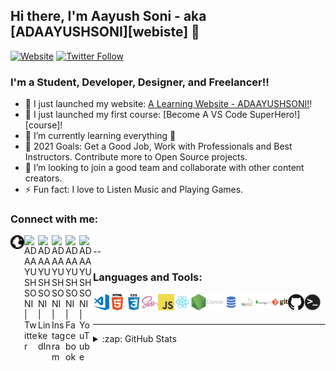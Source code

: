 ## Hi there, I'm Aayush Soni - aka [ADAAYUSHSONI][webiste] 👋

[![Website](https://img.shields.io/website?label=ADAAYUSHSONI&style=for-the-badge&up_color=critical&up_message=Going%21&url=https%3A%2F%2Fa-a-y-u-s-h-s-o-n-i.github.io%2FADAAYUSHSONI%2F)](https://a-a-y-u-s-h-s-o-n-i.github.io/ADAAYUSHSONI/)
[![Twitter Follow](https://img.shields.io/twitter/follow/Aayush_soni_?color=1DA1F2&logo=twitter&style=for-the-badge)](https://twitter.com/intent/follow?original_referer=https%3A%2F%2Fgithub.com%2FADAAYUSHSONI&screen_name=Aayush_soni_)

### I'm a Student, Developer, Designer, and Freelancer!!

- 🔭 I just launched my website: [A Learning Website - ADAAYUSHSONI!][website]!
- 🔭 I just launched my first course: [Become A VS Code SuperHero!][course]!
- 🌱 I’m currently learning everything 🤣
- 🥅 2021 Goals: Get a Good Job, Work with Professionals and Best Instructors. Contribute more to Open Source projects.
- 👯 I’m looking to join a good team and collaborate with other content creators.
- ⚡ Fun fact: I love to Listen Music and Playing Games.

### Connect with me:

[<img align="left" alt="ADAAYUSHSONI" width="22px" src="https://raw.githubusercontent.com/iconic/open-iconic/master/svg/globe.svg" />][website]
[<img align="left" alt="ADAAYUSHSONI | Twitter" width="22px" src="https://cdn.jsdelivr.net/npm/simple-icons@v3/icons/twitter.svg" />][twitter]
[<img align="left" alt="ADAAYUSHSONI | LinkedIn" width="22px" src="https://cdn.jsdelivr.net/npm/simple-icons@v3/icons/linkedin.svg" />][linkedin]
[<img align="left" alt="ADAAYUSHSONI | Instagram" width="22px" src="https://cdn.jsdelivr.net/npm/simple-icons@v3/icons/instagram.svg" />][instagram]
[<img align="left" alt="ADAAYUSHSONI | Facebook" width="22px" src="https://cdn.jsdelivr.net/npm/simple-icons@3.13.0/icons/facebook.svg" />][facebook]
[<img align="left" alt="ADAAYUSHSONI | YouTube" width="22px" src="https://cdn.jsdelivr.net/npm/simple-icons@v3/icons/youtube.svg" />][youtube]

<br />
--
<br />

### Languages and Tools:
[<img align="left" alt="Visual Studio Code" width="26px" src="https://raw.githubusercontent.com/github/explore/80688e429a7d4ef2fca1e82350fe8e3517d3494d/topics/visual-studio-code/visual-studio-code.png" />][website]
[<img align="left" alt="HTML5" width="26px" src="https://raw.githubusercontent.com/github/explore/80688e429a7d4ef2fca1e82350fe8e3517d3494d/topics/html/html.png" />][website]
[<img align="left" alt="CSS3" width="26px" src="https://raw.githubusercontent.com/github/explore/80688e429a7d4ef2fca1e82350fe8e3517d3494d/topics/css/css.png" />][website]
[<img align="left" alt="Sass" width="26px" src="https://raw.githubusercontent.com/github/explore/80688e429a7d4ef2fca1e82350fe8e3517d3494d/topics/sass/sass.png" />][website]
[<img align="left" alt="JavaScript" width="26px" src="https://raw.githubusercontent.com/github/explore/80688e429a7d4ef2fca1e82350fe8e3517d3494d/topics/javascript/javascript.png" />][website]
[<img align="left" alt="React" width="26px" src="https://raw.githubusercontent.com/github/explore/80688e429a7d4ef2fca1e82350fe8e3517d3494d/topics/react/react.png" />][website]
[<img align="left" alt="Node.js" width="26px" src="https://raw.githubusercontent.com/github/explore/80688e429a7d4ef2fca1e82350fe8e3517d3494d/topics/nodejs/nodejs.png" />][website]
[<img align="left" alt="Express" width="26px" src="https://raw.githubusercontent.com/github/explore/361e2821e2dea67711cde99c9c40ed357061cf27/topics/express/express.png" />][website]
[<img align="left" alt="SQL" width="26px" src="https://raw.githubusercontent.com/github/explore/80688e429a7d4ef2fca1e82350fe8e3517d3494d/topics/sql/sql.png" />][website]
[<img align="left" alt="MySQL" width="26px" src="https://raw.githubusercontent.com/github/explore/80688e429a7d4ef2fca1e82350fe8e3517d3494d/topics/mysql/mysql.png" />][website]
[<img align="left" alt="MongoDB" width="26px" src="https://raw.githubusercontent.com/github/explore/80688e429a7d4ef2fca1e82350fe8e3517d3494d/topics/mongodb/mongodb.png" />][website]
[<img align="left" alt="Git" width="26px" src="https://raw.githubusercontent.com/github/explore/80688e429a7d4ef2fca1e82350fe8e3517d3494d/topics/git/git.png" />][website]
[<img align="left" alt="GitHub" width="26px" src="https://raw.githubusercontent.com/github/explore/78df643247d429f6cc873026c0622819ad797942/topics/github/github.png" />][website]
[<img align="left" alt="Terminal" width="26px" src="https://raw.githubusercontent.com/github/explore/80688e429a7d4ef2fca1e82350fe8e3517d3494d/topics/terminal/terminal.png" />][website]

<br>
<br>

---

<details>
  <summary>:zap: GitHub Stats</summary>

  <img align="left" alt="ADAAYUSHSONI's GitHub Stats" src="https://github-readme-stats.vercel.app/api?username=A-a-y-u-s-h-s-o-n-i&show_icons=true&hide_border=true" />

</details>

[website]: https://a-a-y-u-s-h-s-o-n-i.github.io/ADAAYUSHSONI/
[twitter]: https://twitter.com/Aayush_soni_
[linkedin]: https://www.linkedin.com/in/aayush-soni/
[instagram]: https://www.instagram.com/a_a_y_u_s_h_s_o_n_i/
[facebook]: https://www.facebook.com/ADAAYUSHSONI
[github]: https://github.com/A-a-y-u-s-h-s-o-n-i
[youtube]: https://www.youtube.com/channel/UC5_s3ddEDTFcmQfbwDDkOWg